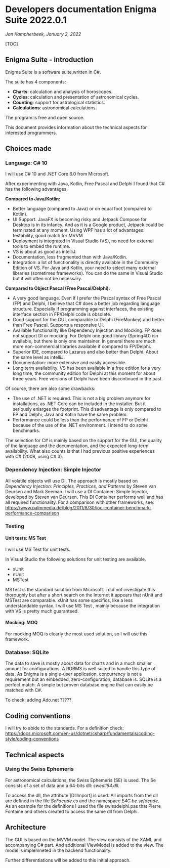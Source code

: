 # Developers documentation Enigma Suite 2022.0.1

*Jan Kampherbeek, January 2, 2022*

[TOC]



## Enigma Suite - introduction

Enigma Suite is a software suite,written in C#.

The suite has 4 components:

- **Charts**: calculation and analysis of horoscopes.
- **Cycles**: calculation and presentation of astronomical cycles.
- **Counting**: support for astrological statistics.
- **Calculations**: astronomical calculations.

The program is free and open source. 

This document provides information about the technical aspects for interested programmers.



## Choices made

### Language: C# 10

I will use C# 10 and .NET Core 6.0 from Microsoft. 

After experimenting with Java, Kotlin, Free Pascal and Delphi I found that C# has the following advantages.

**Compared to Java/Kotlin:**

- Better language (compared to Java) or on equal foot (compared to Kotlin).
- UI Support. JavaFX is becoming risky and Jetpack Compose for Desktop is in its infancy. And as it is a Google product, Jetpack could be terminated at any moment. Using WPF has a lot of advantages: testability, good match for MVVM
- Deployment is integrated in Visual Studio (VS), no need for external tools to embed the runtime.
- VS is about as good as intelliJ.
- Documentation, less fragmented than with Java/Kotlin.
- Integration: a lot of functionality is directly available in the Community Edition of VS. For Java and Kotlin, your need to select many external libraries (sometimes frameworks). You can do the same in Visual Studio but it will often not be necessary.

**Compared to Object Pascal (Free Pascal/Delphi):**

- A very good language. Even if I prefer the Pascal syntax of Free Pascal (FP) and Delphi, I believe that C# does a better job regarding language structure. Especially if programming against interfaces, the existing interface section in FP/Delphi code is obsolete.
- Good support for the GUI, comparable to Delphi (FireMonkey) and better than Free Pascal. Supports a responsive UI. 
- Available functionality like Dependency Injection and Mocking. FP does not support DI or mocking. For Delphi one good library (Spring4D) isn available,  but there is only one maintainer. In general there are much more non-commercial libraries available if compared to FP/Delphi.
- Superior IDE, compared to Lazarus and also better than Delphi. About the same level as intelliJ.
- Documentation: more extensive and easily accessible.
- Long term availability. VS has been available in a free edition for a very long time, the community edition for Delphi at this moment for about three years. Free versions of Delphi have been discontinued in the past. 

Of course, there are also some drawbacks:

- The use of .NET is required. This is not a big problem anymore for installations, as .NET Core can be included in the installer.  But it seriously enlarges the footprint. This disadvantage is only compared to FP and Delphi, Java and Kotlin have the same problem.
- Performance could be less than the performance of FP or Delphi because of the use of the .NET environment. I intend to do some benchmarks.

The selection for C# is mainly based on the support for the GUI, the quality of the language and the documentation, and the expected long-term availability. What also counts is that I had previous positive  experiences with C# (2008, using C# 3).



### Dependency Injection:  Simple Injector 

All volatile objects will use DI. The approach is mostly based on *Dependency Injection: Principles, Practices, and Patterns* by Steven van Deursen and Mark Seeman. I will use a DI Container: Simple Injector, developed by Steven van Deursen. This DI Container performs well and has all required functionality. For a comparison with other frameworks, see: https://www.palmmedia.de/blog/2011/8/30/ioc-container-benchmark-performance-comparison



### Testing

#### Unit tests: MS Test

I will use MS Test for unit tests.

In Visual Studio the following solutions for unit testing are available.

- xUnit
- nUnit
- MSTest

MSTest is the standard solution from Microsoft. I did not investigate this thoroughly but after a short search on the Internet it appears that nUnit and MSTest are comparable. xUnit has some specifics, like a less understandable syntax. I will use MS Test , mainly because the integration with VS is pretty much guaranteed.

#### Mocking: MOQ

For mocking MOQ is clearly the most used solution, so I will use this framework.

### Database: SQLite

The data to save is mostly about data for charts and in a much smaller amount for configurations. A RDBMS is well suited to handle this type of data. As Enigma is a single-user application, concurrency is not a requirement but an embedded, zero-configuration, database is. SQLite is a perfect match. A simple but proven database engine that can easily be matched with C#.

To check: adding Ado.net ?????



## Coding conventions

I will try to abide to the standards. For a definition check: https://docs.microsoft.com/en-us/dotnet/csharp/fundamentals/coding-style/coding-conventions



## Technical aspects

### Using the Swiss Ephemeris

For astronomical calculations, the Swiss Ephemeris (SE) is used. The Se consists of a set of data and a 64-bits dll: *swedll64.dll*.

To access the dll, the attribute [DllImport] is used. All imports from the dll are defined in the file *SeFacade.cs* and the namespace *E4C.be.sefacade*. As an example for the definitions I used the file swissdelphi.pas that Pierre Fontaine and others created to access the same dll from Delphi.



## Architecture

The GUI is based on the MVVM model. The view consists of the XAML and accompanying C# part. And additional ViewModel is added to the view. The model is implemneted in the backend functionality.

Further differentiations will be added to this initial approach.
